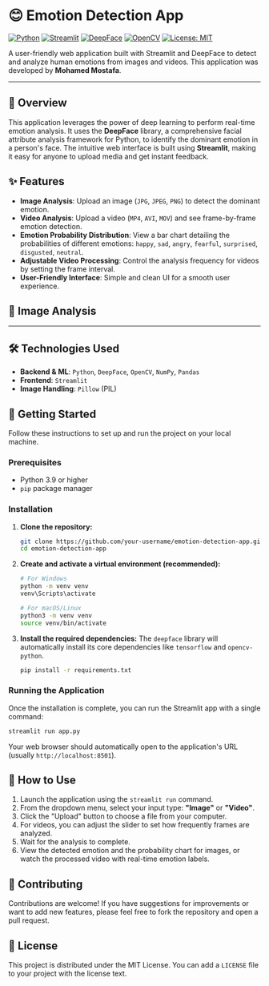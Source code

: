 # 😊 Emotion Detection App

[![Python](https://img.shields.io/badge/Python-3.9%2B-blue.svg)](https://www.python.org/downloads/)
[![Streamlit](https://img.shields.io/badge/Streamlit-1.29%2B-ff4b4b.svg)](https://streamlit.io/)
[![DeepFace](https://img.shields.io/badge/DeepFace-0.0.79%2B-brightgreen.svg)](https://github.com/serengil/deepface)
[![OpenCV](https://img.shields.io/badge/OpenCV-4.8%2B-blue.svg)](https://opencv.org/)
[![License: MIT](https://img.shields.io/badge/License-MIT-yellow.svg)](https://opensource.org/licenses/MIT)

A user-friendly web application built with Streamlit and DeepFace to detect and analyze human emotions from images and videos. This application was developed by **Mohamed Mostafa**.

---

## 🌟 Overview

This application leverages the power of deep learning to perform real-time emotion analysis. It uses the **DeepFace** library, a comprehensive facial attribute analysis framework for Python, to identify the dominant emotion in a person's face. The intuitive web interface is built using **Streamlit**, making it easy for anyone to upload media and get instant feedback.

## ✨ Features

-   **Image Analysis**: Upload an image (`JPG`, `JPEG`, `PNG`) to detect the dominant emotion.
-   **Video Analysis**: Upload a video (`MP4`, `AVI`, `MOV`) and see frame-by-frame emotion detection.
-   **Emotion Probability Distribution**: View a bar chart detailing the probabilities of different emotions: `happy`, `sad`, `angry`, `fearful`, `surprised`, `disgusted`, `neutral`.
-   **Adjustable Video Processing**: Control the analysis frequency for videos by setting the frame interval.
-   **User-Friendly Interface**: Simple and clean UI for a smooth user experience.

## 📸 Image Analysis


---

## 🛠️ Technologies Used

-   **Backend & ML**: `Python`, `DeepFace`, `OpenCV`, `NumPy`, `Pandas`
-   **Frontend**: `Streamlit`
-   **Image Handling**: `Pillow` (PIL)

## 🚀 Getting Started

Follow these instructions to set up and run the project on your local machine.

### Prerequisites

-   Python 3.9 or higher
-   `pip` package manager

### Installation

1.  **Clone the repository:**
    ```bash
    git clone https://github.com/your-username/emotion-detection-app.git
    cd emotion-detection-app
    ```

2.  **Create and activate a virtual environment (recommended):**
    ```bash
    # For Windows
    python -m venv venv
    venv\Scripts\activate

    # For macOS/Linux
    python3 -m venv venv
    source venv/bin/activate
    ```

3.  **Install the required dependencies:**
    The `deepface` library will automatically install its core dependencies like `tensorflow` and `opencv-python`.

    ```bash
    pip install -r requirements.txt
    ```

### Running the Application

Once the installation is complete, you can run the Streamlit app with a single command:

```bash
streamlit run app.py
```

Your web browser should automatically open to the application's URL (usually `http://localhost:8501`).

## 📖 How to Use

1.  Launch the application using the `streamlit run` command.
2.  From the dropdown menu, select your input type: **"Image"** or **"Video"**.
3.  Click the "Upload" button to choose a file from your computer.
4.  For videos, you can adjust the slider to set how frequently frames are analyzed.
5.  Wait for the analysis to complete.
6.  View the detected emotion and the probability chart for images, or watch the processed video with real-time emotion labels.

## 🤝 Contributing

Contributions are welcome! If you have suggestions for improvements or want to add new features, please feel free to fork the repository and open a pull request.

## 📄 License

This project is distributed under the MIT License. You can add a `LICENSE` file to your project with the license text.